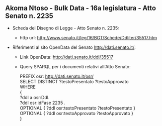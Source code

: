 ## Akoma Ntoso - Bulk Data - 16a legislatura - Atto Senato n. 2235 ##

* Scheda del Disegno di Legge - Atto Senato n. 2235:
	* http url: http://www.senato.it/leg/16/BGT/Schede/Ddliter/35517.htm

* Riferimenti al sito OpenData del Senato http://dati.senato.it/:
	* Link OpenData: http://dati.senato.it/ddl/35517
	* Query SPARQL per i documenti relativi all'Atto Senato:

        PREFIX osr: <http://dati.senato.it/osr/>  
		SELECT DISTINCT ?testoPresentato ?testoApprovato  
		WHERE  
		{  
		    ?ddl a osr:Ddl.  
		    ?ddl osr:idFase 2235 .  
		    OPTIONAL { ?ddl osr:testoPresentato ?testoPresentato }  
		    OPTIONAL { ?ddl osr:testoApprovato ?testoApprovato }  
		}
		